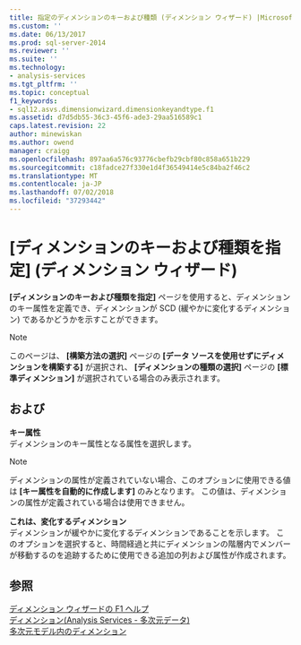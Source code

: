 ```yaml
---
title: 指定のディメンションのキーおよび種類 (ディメンション ウィザード) |Microsoft Docs
ms.custom: ''
ms.date: 06/13/2017
ms.prod: sql-server-2014
ms.reviewer: ''
ms.suite: ''
ms.technology:
- analysis-services
ms.tgt_pltfrm: ''
ms.topic: conceptual
f1_keywords:
- sql12.asvs.dimensionwizard.dimensionkeyandtype.f1
ms.assetid: d7d5db55-36c3-45f6-ade3-29aa516589c1
caps.latest.revision: 22
author: minewiskan
ms.author: owend
manager: craigg
ms.openlocfilehash: 897aa6a576c93776cbefb29cbf80c858a651b229
ms.sourcegitcommit: c18fadce27f330e1d4f36549414e5c84ba2f46c2
ms.translationtype: MT
ms.contentlocale: ja-JP
ms.lasthandoff: 07/02/2018
ms.locfileid: "37293442"
---
```

# <a name="specify-dimension-key-and-type-dimension-wizard"></a>[ディメンションのキーおよび種類を指定] (ディメンション ウィザード)
  **[ディメンションのキーおよび種類を指定]** ページを使用すると、ディメンションのキー属性を定義でき、ディメンションが SCD (緩やかに変化するディメンション) であるかどうかを示すことができます。  
  
> [!NOTE]  
>  このページは、 **[構築方法の選択]** ページの **[データ ソースを使用せずにディメンションを構築する]** が選択され、 **[ディメンションの種類の選択]** ページの **[標準ディメンション]** が選択されている場合のみ表示されます。  
  
## <a name="options"></a>および  
 **キー属性**  
 ディメンションのキー属性となる属性を選択します。  
  
> [!NOTE]  
>  ディメンションの属性が定義されていない場合、このオプションに使用できる値は **[キー属性を自動的に作成します]** のみとなります。 この値は、ディメンションの属性が定義されている場合は使用できません。  
  
 **これは、変化するディメンション**  
 ディメンションが緩やかに変化するディメンションであることを示します。 このオプションを選択すると、時間経過と共にディメンションの階層内でメンバーが移動するのを追跡するために使用できる追加の列および属性が作成されます。  
  
## <a name="see-also"></a>参照  
 [ディメンション ウィザードの F1 ヘルプ](dimension-wizard-f1-help.md)   
 [ディメンション&#40;Analysis Services - 多次元データ&#41;](multidimensional-models-olap-logical-dimension-objects/dimensions-analysis-services-multidimensional-data.md)   
 [多次元モデル内のディメンション](multidimensional-models/dimensions-in-multidimensional-models.md)  
  
  
